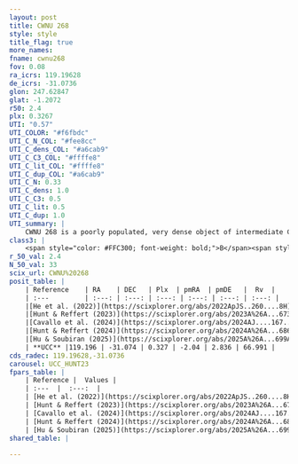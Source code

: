 ```yaml
---
layout: post
title: CWNU 268
style: style
title_flag: true
more_names: 
fname: cwnu268
fov: 0.08
ra_icrs: 119.19628
de_icrs: -31.0736
glon: 247.62847
glat: -1.2072
r50: 2.4
plx: 0.3267
UTI: "0.57"
UTI_COLOR: "#f6fbdc"
UTI_C_N_COL: "#fee8cc"
UTI_C_dens_COL: "#a6cab9"
UTI_C_C3_COL: "#ffffe8"
UTI_C_lit_COL: "#ffffe8"
UTI_C_dup_COL: "#a6cab9"
UTI_C_N: 0.33
UTI_C_dens: 1.0
UTI_C_C3: 0.5
UTI_C_lit: 0.5
UTI_C_dup: 1.0
UTI_summary: |
    CWNU 268 is a poorly populated, very dense object of intermediate C3 quality. It was recently reported but it is moderately studied in the literature.
class3: |
    <span style="color: #FFC300; font-weight: bold;">B</span><span style="color: #FFC300; font-weight: bold;">B</span>
r_50_val: 2.4
N_50_val: 33
scix_url: CWNU%20268
posit_table: |
    | Reference    | RA    | DEC   | Plx  | pmRA  | pmDE   |  Rv  |
    | :---         | :---: | :---: | :---: | :---: | :---: | :---: |
    |[He et al. (2022)](https://scixplorer.org/abs/2022ApJS..260....8H) | 119.182 | -31.072 | 0.34 | -2.05 | 2.83 | 67.4 |
    |[Hunt & Reffert (2023)](https://scixplorer.org/abs/2023A%26A...673A.114H) | 119.166 | -31.061 | 0.316 | -2.052 | 2.823 | 67.041 |
    |[Cavallo et al. (2024)](https://scixplorer.org/abs/2024AJ....167...12C) | 119.19 | -31.064 | 0.319 | -- | -- | -- |
    |[Hunt & Reffert (2024)](https://scixplorer.org/abs/2024A%26A...686A..42H) | 119.166 | -31.061 | 0.316 | -2.052 | 2.823 | 67.041 |
    |[Hu & Soubiran (2025)](https://scixplorer.org/abs/2025A%26A...699A.246H) | 119.19 | -31.064 | -- | -- | -- | -- |
    | **UCC** |119.196 | -31.074 | 0.327 | -2.04 | 2.836 | 66.991 | 
cds_radec: 119.19628,-31.0736
carousel: UCC_HUNT23
fpars_table: |
    | Reference |  Values |
    | :---  |  :---:  |
    | [He et al. (2022)](https://scixplorer.org/abs/2022ApJS..260....8H) | `AG=1.5, m-M=12.05, logAge=9.2, Z=0.01` |
    | [Hunt & Reffert (2023)](https://scixplorer.org/abs/2023A%26A...673A.114H) | `AV50=2.129, diffAV50=2.279, MOD50=12.34, logAge50=8.183` |
    | [Cavallo et al. (2024)](https://scixplorer.org/abs/2024AJ....167...12C) | `AV50=2.0, dMod50=12.15, logAge50=8.72, [Fe/H]50=0.54` |
    | [Hunt & Reffert (2024)](https://scixplorer.org/abs/2024A%26A...686A..42H) | `MassJ=407.177` |
    | [Hu & Soubiran (2025)](https://scixplorer.org/abs/2025A%26A...699A.246H) | `MA22=-0.14, MA23f=-0.42, MK24=-0.31, MF24=-0.41` |
shared_table: |
    
---
```

